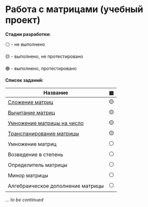 # Работа с матрицами (учебный проект)

**Стадии разработки:**

⚪ - не выполнено

🟡 - выполнено, не протестировано

🟢 - выполнено, протестировано

**Список заданий:**

Название | ▩
------------ | -------------
[Сложение матриц](https://github.com/EgorOnufreychuk/matrix-cpp/blob/a126e6197f035f349fa22dd70043d03ae7be6acb/matrix.cpp#L6) | 🟡
[Вычитание матриц](https://github.com/EgorOnufreychuk/matrix-cpp/blob/a126e6197f035f349fa22dd70043d03ae7be6acb/matrix.cpp#L26) | 🟡
[Умножение матрицы на число](https://github.com/EgorOnufreychuk/matrix-cpp/blob/a126e6197f035f349fa22dd70043d03ae7be6acb/matrix.cpp#L46) | 🟡
[Транспанирование матрицы](https://github.com/EgorOnufreychuk/matrix-cpp/blob/a126e6197f035f349fa22dd70043d03ae7be6acb/matrix.cpp#L60) | 🟡
Умножение матриц | ⚪
Возведение в степень | ⚪
Определитель матрицы | ⚪
Минор матрицы | ⚪
Алгебраическое дополнение матрицы | ⚪

*... to be continued*
